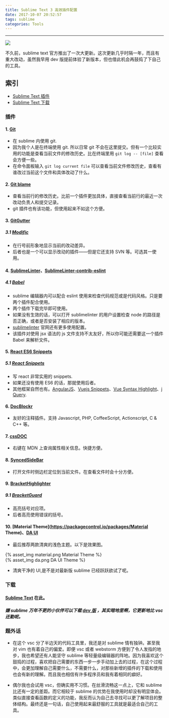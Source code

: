 ```yaml
---
title: Sublime Text 3 高效插件配置
date: 2017-10-07 20:52:57
tags: sublime
categories: Tools
---
```


<hr>

![](/jo.github.io/2017/10/07/the-introduction-of-sublime-text-plugins/unphoto.jpg)

不久前，sublime text 官方推出了一次大更新。这次更新几乎时隔一年，而且有重大改动，虽然我早用 dev 版提前体验了新版本，但也借此机会再鼓捣了下自己的工具。

<!--more-->

## 索引

- [Sublime Text 插件](#插件)
- [Sublime Text 下载](#下载)

### 插件

#### 1. [Git](https://packagecontrol.io/packages/SublimeLinter)

* 在 sublime 内使用 git.
* 因为我个人是在终端使用 git. 所以日常 git 不会在这里提交。但有一个比较实用的功能是查看当前文件的修改历史。比在终端里用 `git log -- [file]` 查看会方便一些。
* 在命令面板输入 `git log current file` 可以查看当前文件修改历史，查看有谁改过当前这个文件和具体改动了什么。

#### 2. [Git blame](https://packagecontrol.io/packages/Git%20blame)

* 查看当前行的修改历史。比前一个插件更加具体，直接查看当前行的最近一次改动负责人和提交记录。
* git 插件也有该功能，但使用起来不如这个方便。

#### 3. [GitGutter](https://packagecontrol.io/packages/GitGutter)
##### 3.1 [Modific](https://packagecontrol.io/packages/Modific)

* 在行号前形象地显示当前的改动差异。
* 后者也是一个可以显示改动的插件——但是它还支持 SVN 等。可选其一使用。

#### 4. [SublimeLinter](https://packagecontrol.io/packages/SublimeLinter)、[SublimeLinter-contrib-eslint](https://packagecontrol.io/packages/SublimeLinter-contrib-eslint)
##### 4.1 [Babel](https://packagecontrol.io/packages/Babel)

* sublime 编辑器内可以配合 eslint 使用来检查代码规范或是代码风格。只是要两个插件配合使用。
* 两个插件下载完毕即可使用。
* 如果没有生效的话，可以打开 sublimelinter 的用户设置检查 node 的路径是否正确，或者是否安装了相应的版本。
* [sublimelinter](http://www.sublimelinter.com/en/latest/) 官网还有更多使用配置。
* 该插件对使用 jsx 语法的 js 文件支持不太友好，所以你可能还需要这一个插件 Babel 来解析文件。

#### 5. [React ES6 Snippets](https://packagecontrol.io/packages/React%20ES6%20Snippets)
##### 5.1 [React Snippets](https://packagecontrol.io/packages/ReactJS%20Snippets)

* 写 react 非常实用的 snippets.
* 如果还没有使用 ES6 的话，那就使用后者。
* 其他框架自然也有。[AngularJS](https://packagecontrol.io/packages/AngularJS)、[Vuejs Snippets](https://packagecontrol.io/packages/Vuejs%20Snippets)、[Vue Syntax Highlight](https://packagecontrol.io/packages/Vue%20Syntax%20Highlight)、[j​Query](https://packagecontrol.io/packages/jQuery).

#### 6. [DocBlockr](https://packagecontrol.io/packages/DocBlockr)

* 友好的注释插件。支持 Javascript, PHP, CoffeeScript, Actionscript, C & C++ 等。

#### 7. [cssDOC](https://packagecontrol.io/packages/cssDOC)

* 右键在 MDN 上查询属性相关信息。快捷方便。

#### 8. [SyncedSideBar](https://packagecontrol.io/packages/SyncedSideBar)

* 打开文件时侧边栏定位到当前文件。在查看文件时会十分方便。

#### 9. [BracketHighlighter](https://packagecontrol.io/packages/BracketHighlighter)
##### 9.1 [BracketGuard](https://packagecontrol.io/packages/BracketGuard)

* 高亮括号对应项。
* 后者高亮使用错误的括号。

#### 10. [Material Theme](https://packagecontrol.io/packages/Material Theme)、[DA UI](https://packagecontrol.io/packages/DA%20UI)

* 最后推荐两款清爽的浅色主题。以下是效果图。

{% asset_img material.png Material Theme %}
<br/>
{% asset_img da.png DA UI Theme %}

* 清爽干净的 UI,是不是对最新版 sublime 已经跃跃欲试了呢。

### 下载

#### [Sublime Text](https://www.sublimetext.com/3) 在此。
##### 嫌 sublime 万年不更的小伙伴可以下载 [dev 版](https://www.sublimetext.com/3dev) ，其实暗地里啊，它更新地比 vsc 还勤呢。

### 题外话

* 在这个 vsc 分了半边天的代码工具里，我还是对 sublime 情有独钟。甚至我对 vim 也有着自己的偏爱。即便 vsc 或者 webstorm 方便到了令人发指的地步，我也希望还有人能坚守 sublime 等轻量级编辑器的阵地。因为我喜欢这个鼓捣的过程，喜欢把自己需要的东西一步一步手动加上去的过程，在这个过程中，会更加理解自己需要什么，不需要什么，对那些新增的插件的下载和使用也会有新的理解。而且我也相信有许多程序员和我有着相同的癖好。

* 偶尔我也会试用 vsc，但确实用不习惯。在丝滑流畅这一点上，它和 sublime 比还有一定的差距。而它相较于 sublime 的优势在我使用时却没有明显体会。类似直接查看函数的定义的功能，我反而认为自己去寻找可以更了解项目的整体结构。最终还是一句话，自己使用起来最舒服的工具就是最适合自己的工具。
